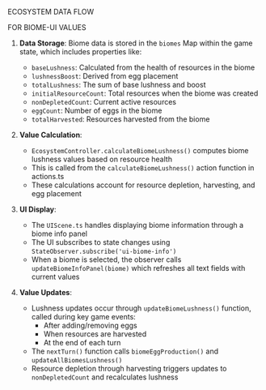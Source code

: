ECOSYSTEM DATA FLOW

FOR BIOME-UI VALUES

1. **Data Storage**: Biome data is stored in the `biomes` Map within the game state, which includes properties like:
   - `baseLushness`: Calculated from the health of resources in the biome
   - `lushnessBoost`: Derived from egg placement
   - `totalLushness`: The sum of base lushness and boost
   - `initialResourceCount`: Total resources when the biome was created
   - `nonDepletedCount`: Current active resources
   - `eggCount`: Number of eggs in the biome
   - `totalHarvested`: Resources harvested from the biome

2. **Value Calculation**: 
   - `EcosystemController.calculateBiomeLushness()` computes biome lushness values based on resource health
   - This is called from the `calculateBiomeLushness()` action function in actions.ts
   - These calculations account for resource depletion, harvesting, and egg placement

3. **UI Display**:
   - The `UIScene.ts` handles displaying biome information through a biome info panel
   - The UI subscribes to state changes using `StateObserver.subscribe('ui-biome-info')`
   - When a biome is selected, the observer calls `updateBiomeInfoPanel(biome)` which refreshes all text fields with current values

4. **Value Updates**:
   - Lushness updates occur through `updateBiomeLushness()` function, called during key game events:
     - After adding/removing eggs
     - When resources are harvested
     - At the end of each turn
   - The `nextTurn()` function calls `biomeEggProduction()` and `updateAllBiomesLushness()`
   - Resource depletion through harvesting triggers updates to `nonDepletedCount` and recalculates lushness

